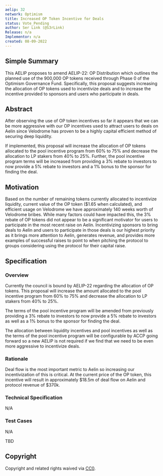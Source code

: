 ```yaml
---
aelip: 32
network: Optimism
title: Increased OP Token Incentive for Deals
status: Vote_Pending
author: Ser Link (@S3rLink)
Release: n/a
Implementor: n/a
created: 08-09-2022
---
```


## Simple Summary

<!--"If you can't explain it simply, you don't understand it well enough." Simply describe the outcome the proposed changes intends to achieve. This should be non-technical and accessible to a casual community member.-->

This AELIP proposes to amend AELIP-22: OP Distribution which outlines the planned use of the 900,000 OP tokens received through Phase 0 of the Optimism Governance Fund. Specifically, this proposal suggests increasing the allocation of OP tokens used to incentivize deals and to increase the incentive provided to sponsors and users who participate in deals.

## Abstract

<!--A short (~200 word) description of the proposed change, the abstract should clearly describe the proposed change. This is what *will* be done if the AELIP is implemented, not *why* it should be done or *how* it will be done. If the AELIP proposes deploying a new contract, write, "we propose to deploy a new contract that will do x".-->

After observing the use of OP token incentives so far it appears that we can be more aggressive with our OP incentives used to attract users to deals on Aelin since Velodrome has proven to be a highly capital efficient method of securing deep liquidity.

If implemented, this proposal will increase the allocation of OP tokens allocated to the pool incentive program from 60% to 75% and decrease the allocation to LP stakers from 40% to 25%. Further, the pool incentive program terms will be increased from providing a 3% rebate to investors to now provide a 5% rebate to investors and a 1% bonus to the sponsor for finding the deal.

## Motivation

<!--This is the problem statement. This is the *why* of the AELIP. It should clearly explain *why* the current state of the protocol is inadequate.  It is critical that you explain *why* the change is needed, if the AELIP proposes changing how something is calculated, you must address *why* the current calculation is inaccurate or wrong. This is not the place to describe how the AELIP will address the issue!-->

Based on the number of remaining tokens currently allocated to incentivize liquidity, current value of the OP token ($1.65 when calculated), and efficient usage on Velodrome we have approximately 140 weeks worth of Velodrome bribes. While many factors could have impacted this, the 3% rebate of OP tokens did not appear to be a significant motivator for users to participate in the most recent raise on Aelin. Incentivizing sponsors to bring deals to Aelin and users to participate in those deals is our highest priority as it brings more attention to Aelin, generates revenue, and provides more examples of successful raises to point to when pitching the protocol to groups considering using the protocol for their capital raise.

## Specification

### Overview

<!--This is a high-level overview of *how* the AELIP will solve the problem. The overview should clearly describe how the new feature will be implemented.-->

Currently the council is bound by AELIP-22 regarding the allocation of OP tokens. This proposal will increase the amount allocated to the pool incentive program from 60% to 75% and decrease the allocation to LP stakers from 40% to 25%.

The terms of the pool incentive program will be amended from previously providing a 3% rebate to investors to now provide a 5% rebate to investors as well as a 1% bonus to the sponsor for finding the deal.

The allocation between liquidity incentives and pool incentives as well as the terms of the pool incentive program will be configurable by ACCP going forward so a new AELIP is not required if we find that we need to be even more aggressive to incentivize deals.

### Rationale

<!--This is where you explain the reasoning behind how you propose to solve the problem. Why did you propose to implement the change in this way, what were the considerations and trade-offs. The rationale fleshes out what motivated the design and why particular design decisions were made. It should describe alternate designs that were considered and related work. The rationale may also provide evidence of consensus within the community, and should discuss important objections or concerns raised during discussion.-->

Deal flow is the most important metric to Aelin so increasing our incentivization of this is critical. At the current price of the OP token, this incentive will result in approximately $18.5m of deal flow on Aelin and protocol revenue of $370k.

### Technical Specification

<!--The technical specification should outline the public API of the changes proposed. That is, changes to any of the interfaces Synthetix currently exposes or the creations of new ones.-->

N/A

### Test Cases

<!--Test cases for an implementation are mandatory for AELIPs but can be included with the implementation..-->

N/A

TBD

## Copyright

Copyright and related rights waived via [CC0](https://creativecommons.org/publicdomain/zero/1.0/).
